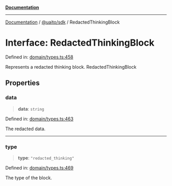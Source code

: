 [**Documentation**](../../../README.md)

***

[Documentation](../../../README.md) / [@uaito/sdk](../README.md) / RedactedThinkingBlock

# Interface: RedactedThinkingBlock

Defined in: [domain/types.ts:458](https://github.com/elribonazo/uaito/blob/59519c0d40f515dbd89fd61e340cabe541998f9e/packages/sdk/src/domain/types.ts#L458)

Represents a redacted thinking block.
 RedactedThinkingBlock

## Properties

### data

> **data**: `string`

Defined in: [domain/types.ts:463](https://github.com/elribonazo/uaito/blob/59519c0d40f515dbd89fd61e340cabe541998f9e/packages/sdk/src/domain/types.ts#L463)

The redacted data.

***

### type

> **type**: `"redacted_thinking"`

Defined in: [domain/types.ts:469](https://github.com/elribonazo/uaito/blob/59519c0d40f515dbd89fd61e340cabe541998f9e/packages/sdk/src/domain/types.ts#L469)

The type of the block.
